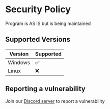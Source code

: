 # Security Policy
Program is AS IS but is being maintained

## Supported Versions

| Version | Supported          |
| ------- | ------------------ |
| Windows | :white_check_mark: |
| Linux   | :x:                |

## Reporting a vulnerability
Join our [Discord server](https://discord.gg/8XxJrFtQPS) to report a vulnerability
